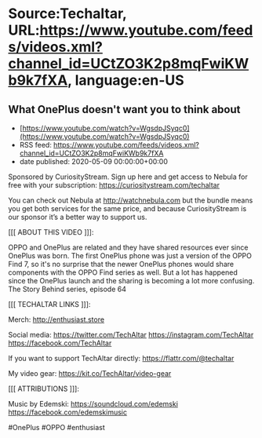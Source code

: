 # Source:Techaltar, URL:https://www.youtube.com/feeds/videos.xml?channel_id=UCtZO3K2p8mqFwiKWb9k7fXA, language:en-US

## What OnePlus doesn't want you to think about
 - [https://www.youtube.com/watch?v=WgsdpJSyqc0](https://www.youtube.com/watch?v=WgsdpJSyqc0)
 - RSS feed: https://www.youtube.com/feeds/videos.xml?channel_id=UCtZO3K2p8mqFwiKWb9k7fXA
 - date published: 2020-05-09 00:00:00+00:00

Sponsored by CuriosityStream. Sign up here and get access to Nebula for free with your subscription: https://curiositystream.com/techaltar

You can check out Nebula at http://watchnebula.com but the bundle means you get both services for the same price, and because CuriosityStream is our sponsor it’s a better way to support us.


 [[[ ABOUT THIS VIDEO ]]]: 

OPPO and OnePlus are related and they have shared resources ever since OnePlus was born. The first OnePlus phone was just a version of the OPPO Find 7, so it's no surprise that the newer OnePlus phones would share components with the OPPO Find series as well. But a lot has happened since the OnePlus launch and the sharing is becoming a lot more confusing. The Story Behind series, episode 64

[[[ TECHALTAR LINKS ]]]: 

Merch: 
http://enthusiast.store 

Social media: 
https://twitter.com/TechAltar 
https://instagram.com/TechAltar 
https://facebook.com/TechAltar 

If you want to support TechAltar directly:
https://flattr.com/@techaltar

My video gear: 
https://kit.co/TechAltar/video-gear 

[[[ ATTRIBUTIONS ]]]: 

Music by Edemski: https://soundcloud.com/edemski https://facebook.com/edemskimusic 

#OnePlus #OPPO #enthusiast

